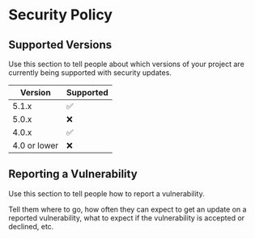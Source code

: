 # Security Policy

## Supported Versions

Use this section to tell people about which versions of your project are
currently being supported with security updates.

| Version      | Supported          |
|--------------|--------------------|
| 5.1.x        | :white_check_mark: |
| 5.0.x        | :x:                |
| 4.0.x        | :white_check_mark: |
| 4.0 or lower | :x:                |

## Reporting a Vulnerability

Use this section to tell people how to report a vulnerability.

Tell them where to go, how often they can expect to get an update on a
reported vulnerability, what to expect if the vulnerability is accepted or
declined, etc.
